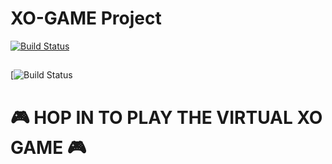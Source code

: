 # XO-GAME Project
[![Build Status](https://travis-ci.org/joemccann/dillinger.svg?branch=master)](https://travis-ci.org/joemccann/dillinger)
## 
[![Build Status](https://thumbs.dreamstime.com/b/tic-tac-toe-xo-game-drawn-chalk-vector-tic-tac-toe-xo-game-drawn-chalk-vector-illustration-105342558.jpg)
# 🎮 HOP IN TO PLAY THE VIRTUAL XO GAME 🎮 #
